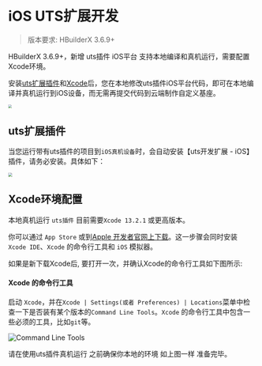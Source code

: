 # iOS UTS扩展开发

> 版本要求: HBuilderX 3.6.9+

HBuilderX 3.6.9+，新增 uts插件 iOS平台 支持本地编译和真机运行，需要配置Xcode环境。

安装[uts扩展插件](#uts扩展插件)和[Xcode](#Xcode环境配置)后，您在本地修改uts插件iOS平台代码，即可在本地编译并真机运行到iOS设备，而无需再提交代码到云端制作自定义基座。

<img src="https://web-assets.dcloud.net.cn/unidoc/zh/20221111172603.jpg" style="zoom: 45%" />

## uts扩展插件

当您运行带有uts插件的项目到`iOS真机设备`时，会自动安装【uts开发扩展 - iOS】插件，请务必安装。具体如下：

<img src="https://web-assets.dcloud.net.cn/unidoc/zh/ios_uts%E5%BC%80%E5%8F%91%E6%8F%92%E4%BB%B6.jpg" style="zoom: 50%" />

## Xcode环境配置

本地真机运行 `uts插件` 目前需要`Xcode 13.2.1` 或更高版本。

你可以通过 `App Store` 或到[Apple 开发者官网上下载](https://developer.apple.com/xcode/downloads/ank)。这一步骤会同时安装 `Xcode IDE`、`Xcode` 的命令行工具和 `iOS` 模拟器。

如果是新下载Xcode后, 要打开一次，并确认Xcode的命令行工具如下图所示:

#### Xcode 的命令行工具

启动 `Xcode`，并在`Xcode | Settings(或者 Preferences) | Locations`菜单中检查一下是否装有某个版本的`Command Line Tools`。`Xcode` 的命令行工具中包含一些必须的工具，比如`git`等。

![Command Line Tools](https://native-res.dcloud.net.cn/images/uts/iOS/xcode_command_line_tool.jpeg)

请在使用uts插件真机运行 之前确保你本地的环境 如上图一样 准备完毕。